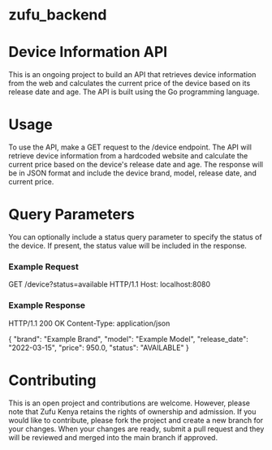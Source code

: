 # zufu_backend

# Device Information API
This is an ongoing project to build an API that retrieves device information from the web and calculates the current price of the device based on its release date and age. The API is built using the Go programming language.

# Usage
To use the API, make a GET request to the /device endpoint. The API will retrieve device information from a hardcoded website and calculate the current price based on the device's release date and age. The response will be in JSON format and include the device brand, model, release date, and current price.

# Query Parameters
You can optionally include a status query parameter to specify the status of the device. If present, the status value will be included in the response.

### Example Request

GET /device?status=available HTTP/1.1
Host: localhost:8080

### Example Response

HTTP/1.1 200 OK
Content-Type: application/json

{
    "brand": "Example Brand",
    "model": "Example Model",
    "release_date": "2022-03-15",
    "price": 950.0,
    "status": "AVAILABLE"
}

# Contributing
This is an open project and contributions are welcome. However, please note that Zufu Kenya retains the rights of ownership and admission. If you would like to contribute, please fork the project and create a new branch for your changes. When your changes are ready, submit a pull request and they will be reviewed and merged into the main branch if approved.
